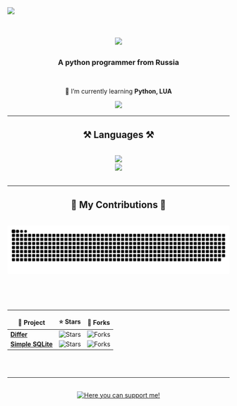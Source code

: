 <img src="http://estruyf-github.azurewebsites.net/api/VisitorHit?user=madushadhanushka&repo=Georgyrs&countColorcountColor&countColor=%237B1E7B"/>

<h1 align="center">
    <img src="https://readme-typing-svg.herokuapp.com/?font=Righteous&size=35&center=true&vCenter=true&width=500&height=70&duration=4000&lines=Hi+There!+👋;+I'm+Georgy!;" />
</h1>

<h3 align="center">A python programmer  from Russia</h3>

<br/>

<div align="center">

 
 🌱 I’m currently learning **Python, LUA**


 </div>
 
<div align="center"> 
  <a href="mailto:gosatugolukov93@gmail.com">
    <img src="https://img.shields.io/badge/Gmail-333333?style=for-the-badge&logo=gmail&logoColor=red" />
  </a>
</div>

 <hr/>
 
<h2 align="center">⚒️ Languages ⚒️</h2>
<br/>
<div align="center">
    <img src="https://skillicons.dev/icons?i=python" /><br>
    <img src="https://skillicons.dev/icons?i=lua" /><br>
</div>

<br/>
<hr/>

<div align="center">
  <h2>🐍 My Contributions 🐍</h2>
  <br>
  <img alt="snake eating my contributions" src="https://raw.githubusercontent.com/salesp07/salesp07/output/github-contribution-grid-snake.svg" />
  
  <br/><br/><br/>
</div>

<hr/>

<table>
  <thead align="center">
    <tr border: none;>
      <td><b>📘 Project</b></td>
      <td><b>⭐ Stars</b></td>
      <td><b>🤝 Forks</b></td>
    </tr>
  </thead>
  <tbody>
    <tr>
      <td><a href="https://github.com/Georgyrs/differ"><b>Differ</b></a></td>
      <td><img alt="Stars" src="https://img.shields.io/github/stars/Georgyrs/differ?style=flat-square&labelColor=343b41"/></td>
      <td><img alt="Forks" src="https://img.shields.io/github/forks/Georgyrs/differ?style=flat-square&labelColor=343b41"/></td>
    </tr>
    <tr>
      <td><a href="https://github.com/madushadhanushka/differ"><b>Simple SQLite</b></a></td>
      <td><img alt="Stars" src="https://img.shields.io/github/stars/Georgyrs/simple-sqlite?style=flat-square&labelColor=343b41"/></td>
      <td><img alt="Forks" src="https://img.shields.io/github/forks/Georgyrs/simple-sqlite?style=flat-square&labelColor=343b41"/></td>
    </tr>
  </tbody>
</table>

<br/><br/>

<hr/>

<br/>

<div align="center">
<a href='https://www.donationalerts.com/c/georgyj4642442' target='_blank'><img height='64' style='border:0px;height:64px;' src='<a href="https://ibb.co/Sr7ZR19"><img src="https://png.pngtree.com/png-vector/20220603/ourmid/pngtree-donate-button-png-image_4813535.png" border="0"></a>' border='0' alt='Here you can support me!' /></a>
</div>

<br/>
